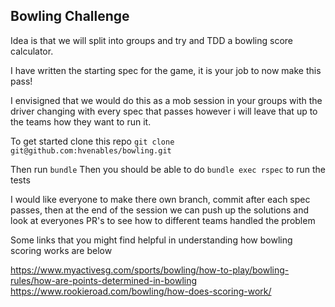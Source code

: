 ## Bowling Challenge

Idea is that we will split into groups and try and TDD a bowling score calculator.

I have written the starting spec for the game, it is your job to now make this pass!

I envisigned that we would do this as a mob session in your groups with the driver changing with every spec that passes
however i will leave that up to the teams how they want to run it.

To get started clone this repo `git clone git@github.com:hvenables/bowling.git`

Then run `bundle`
Then you should be able to do `bundle exec rspec` to run the tests

I would like everyone to make there own branch, commit after each spec passes, then at the end of the session we can
push up the solutions and look at everyones PR's to see how to different teams handled the problem

Some links that you might find helpful in understanding how bowling scoring works are below

https://www.myactivesg.com/sports/bowling/how-to-play/bowling-rules/how-are-points-determined-in-bowling
https://www.rookieroad.com/bowling/how-does-scoring-work/
